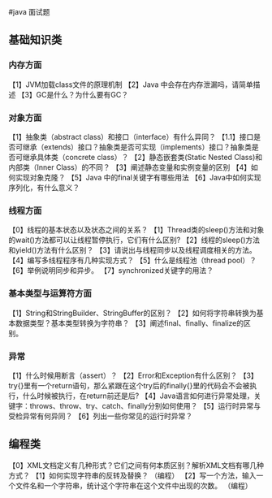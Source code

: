 
#java 面试题

## 基础知识类

### 内存方面
【1】JVM加载class文件的原理机制
【2】Java 中会存在内存泄漏吗，请简单描述
【3】GC是什么？为什么要有GC？ 


### 对象方面
【1】抽象类（abstract class）和接口（interface）有什么异同？
【1.1】接口是否可继承（extends）接口？抽象类是否可实现（implements）接口？抽象类是否可继承具体类（concrete class）？ 
【2】静态嵌套类(Static Nested Class)和内部类（Inner Class）的不同？
【3】阐述静态变量和实例变量的区别
【4】如何实现对象克隆？
【5】Java 中的final关键字有哪些用法
【6】Java中如何实现序列化，有什么意义？ 

### 线程方面
【0】线程的基本状态以及状态之间的关系？ 
【1】Thread类的sleep()方法和对象的wait()方法都可以让线程暂停执行，它们有什么区别? 
【2】线程的sleep()方法和yield()方法有什么区别？ 
【3】请说出与线程同步以及线程调度相关的方法。
【4】编写多线程程序有几种实现方式？ 
【5】什么是线程池（thread pool）？
【6】举例说明同步和异步。
【7】synchronized关键字的用法？
 

### 基本类型与运算符方面
【1】String和StringBuilder、StringBuffer的区别？
【2】如何将字符串转换为基本数据类型？基本类型转换为字符串？
【3】阐述final、finally、finalize的区别。 
### 异常
【1】什么时候用断言（assert）？
【2】Error和Exception有什么区别？ 
【3】try{}里有一个return语句，那么紧跟在这个try后的finally{}里的代码会不会被执行，什么时候被执行，在return前还是后? 
【4】Java语言如何进行异常处理，关键字：throws、throw、try、catch、finally分别如何使用？
【5】运行时异常与受检异常有何异同？ 
【6】列出一些你常见的运行时异常？ 

## 编程类
【0】XML文档定义有几种形式？它们之间有何本质区别？解析XML文档有哪几种方式？ 
【1】如何实现字符串的反转及替换？ （编程）
【2】写一个方法，输入一个文件名和一个字符串，统计这个字符串在这个文件中出现的次数。 （编程）